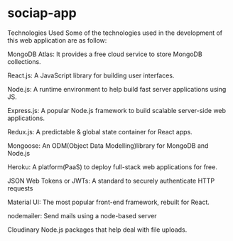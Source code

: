 # sociap-app
Technologies Used Some of the technologies used in the development of this web application are as follow:

MongoDB Atlas: It provides a free cloud service to store MongoDB collections.

React.js: A JavaScript library for building user interfaces.

Node.js: A runtime environment to help build fast server applications using JS.

Express.js: A popular Node.js framework to build scalable server-side web applications.

Redux.js: A predictable & global state container for React apps.

Mongoose: An ODM(Object Data Modelling)library for MongoDB and Node.js

Heroku: A platform(PaaS) to deploy full-stack web applications for free.

JSON Web Tokens or JWTs: A standard to securely authenticate HTTP requests

Material UI: The most popular front-end framework, rebuilt for React.

nodemailer: Send mails using a node-based server

Cloudinary Node.js packages that help deal with file uploads.

